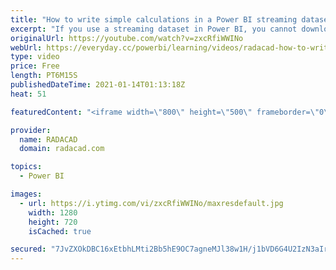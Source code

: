 ```yaml
---
title: "How to write simple calculations in a Power BI streaming dataset"
excerpt: "If you use a streaming dataset in Power BI, you cannot download the Power BI file, and you cannot open it using Power BI Desktop. This means that you are limited not to use calculations in a streaming dataset. However, there is a small trick which you can use and can be helpful. I will show you that"
originalUrl: https://youtube.com/watch?v=zxcRfiWWINo
webUrl: https://everyday.cc/powerbi/learning/videos/radacad-how-to-write-simple-calculations-in-a-power-bi-streaming-dataset/
type: video
price: Free
length: PT6M15S
publishedDateTime: 2021-01-14T01:13:18Z
heat: 51

featuredContent: "<iframe width=\"800\" height=\"500\" frameborder=\"0\" src=\"https://www.youtube.com/embed/zxcRfiWWINo\" allow=\"accelerometer; autoplay; encrypted-media; gyroscope; picture-in-picture\" allowfullscreen></iframe>"

provider:
  name: RADACAD
  domain: radacad.com

topics:
  - Power BI

images:
  - url: https://i.ytimg.com/vi/zxcRfiWWINo/maxresdefault.jpg
    width: 1280
    height: 720
    isCached: true

secured: "7JvZXOkDBC16xEtbhLMti2Bb5hE9OC7agneMJl38w1H/j1bVD6G4U2IzN3aIrVaFoVeNwypLCyS8vhcqLFe3oV60bcuqkksiO557Q2HOpolw4aa3HYKB5hjqRAAKVZ+JGztza0L2fmaZ76pE8t8KVbrxo81gZU9UBrbmX9nEfByNvE1btUfbuyRGSH0AoGSoIHHX5VzCjhW/ZP78t+Q5T4gUoyX61auAUo+A/siEjzT7S+xX0H/GUfe0ZMIN/fH3dhRT5JEF5A7omEPc/NlekSNhABTVrYHFLahIIgzbwk72teSBzCwsoXL5YTk+NNKykbpLtofXSez1RiFE8K66pKhZrWSyAVqtLM0IepN6VtkLLaMZBudw58ygvrnNwaAhSzyzuoUVFXG9j+DoJNw+191Qjc1L6BmudcBzRJHRl+k=;434STKLrQZSJYlaHCJd/XQ=="
---
```


